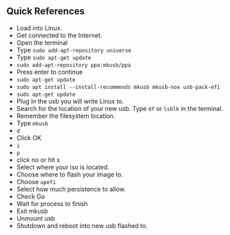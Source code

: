 ## Quick References

- Load into Linux.
- Get connected to the Internet.
- Open the terminal
- Type `sudo add-apt-repository universe`
- Type `sudo apt-get update`
- `sudo add-apt-repository ppa:mkusb/ppa`
- Press enter to continue
- `sudo apt-get update`
- `sudo apt install --install-recommends mkusb mkusb-nox usb-pack-efi`
- `sudo apt-get update`
- Plug in the usb you will write Linux to.
- Search for the location of your new usb. Type `df` or `lsblk` in the terminal.
- Remember the filesystem location.
- Type `mkusb`
- `d`
- Click OK
- `i`
- `p`
- click no or hit x
- Select where your iso is located.
- Choose where to flash your image to.
- Choose `upefi`
- Select how much persistence to allow.
- Check Go
- Wait for process to finish
- Exit mkusb
- Unmount usb
- Shutdown and reboot into new usb flashed to.